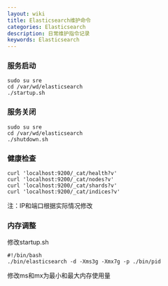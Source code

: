 ```yaml
---
layout: wiki
title: Elasticsearch维护命令
categories: Elasticsearch
description: 日常维护指令记录
keywords: Elasticsearch
---
```


### 服务启动
```
sudo su sre
cd /var/wd/elasticsearch
./startup.sh
```

### 服务关闭
```
sudo su sre
cd /var/wd/elasticsearch
./shutdown.sh
```
 

### 健康检查
```
curl 'localhost:9200/_cat/health?v'
curl 'localhost:9200/_cat/nodes?v'
curl 'localhost:9200/_cat/shards?v'
curl 'localhost:9200/_cat/indices?v'
```
注：IP和端口根据实际情况修改
 

### 内存调整
修改startup.sh
```
#!/bin/bash
./bin/elasticsearch -d -Xms3g -Xmx7g -p ./bin/pid
```
修改ms和mx为最小和最大内存使用量

